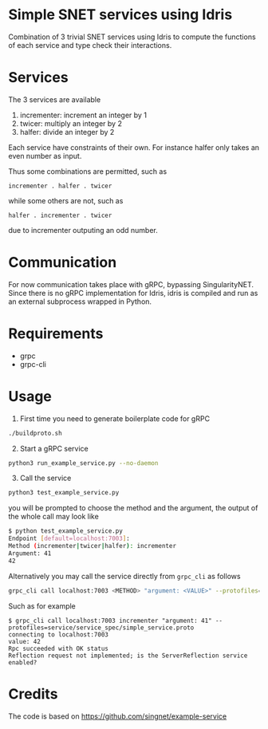 # Simple SNET services using Idris

Combination of 3 trivial SNET services using Idris to compute the
functions of each service and type check their interactions.

# Services

The 3 services are available

1. incrementer: increment an integer by 1
2. twicer: multiply an integer by 2
3. halfer: divide an integer by 2

Each service have constraints of their own.  For instance halfer only
takes an even number as input.

Thus some combinations are permitted, such as

```
incrementer . halfer . twicer
```

while some others are not, such as

```
halfer . incrementer . twicer
```

due to incrementer outputing an odd number.

# Communication

For now communication takes place with gRPC, bypassing SingularityNET.
Since there is no gRPC implementation for Idris, idris is compiled and
run as an external subprocess wrapped in Python.

# Requirements

- grpc
- grpc-cli

# Usage

1. First time you need to generate boilerplate code for gRPC

```bash
./buildproto.sh
```

2. Start a gRPC service

```bash
python3 run_example_service.py --no-daemon
```

3. Call the service

```bash
python3 test_example_service.py
```

you will be prompted to choose the method and the argument, the output
of the whole call may look like

```bash
$ python test_example_service.py
Endpoint [default=localhost:7003]:
Method (incrementer|twicer|halfer): incrementer
Argument: 41
42
```

Alternatively you may call the service directly from `grpc_cli` as follows

```bash
grpc_cli call localhost:7003 <METHOD> "argument: <VALUE>" --protofiles=service/service_spec/simple_service.proto
```

Such as for example

```
$ grpc_cli call localhost:7003 incrementer "argument: 41" --protofiles=service/service_spec/simple_service.proto
connecting to localhost:7003
value: 42
Rpc succeeded with OK status
Reflection request not implemented; is the ServerReflection service enabled?
```

# Credits

The code is based on https://github.com/singnet/example-service
